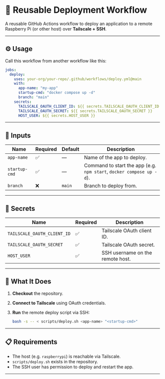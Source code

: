 # 🚀 Reusable Deployment Workflow

A reusable GitHub Actions workflow to deploy an application to a remote Raspberry Pi (or other host) over **Tailscale + SSH**.

---

## ⚙️ Usage

Call this workflow from another workflow like this:

```yaml
jobs:
  deploy:
    uses: your-org/your-repo/.github/workflows/deploy.yml@main
    with:
      app-name: "my-app"
      startup-cmd: "docker compose up -d"
      branch: "main"
    secrets:
      TAILSCALE_OAUTH_CLIENT_ID: ${{ secrets.TAILSCALE_OAUTH_CLIENT_ID }}
      TAILSCALE_OAUTH_SECRET: ${{ secrets.TAILSCALE_OAUTH_SECRET }}
      HOST_USER: ${{ secrets.HOST_USER }}
```

---

## 🔧 Inputs

| Name          | Required | Default | Description                                                          |
| ------------- | -------- | ------- | -------------------------------------------------------------------- |
| `app-name`    | ✅        | —       | Name of the app to deploy.                                           |
| `startup-cmd` | ✅        | —       | Command to start the app (e.g. `npm start`, `docker compose up -d`). |
| `branch`      | ❌        | `main`  | Branch to deploy from.                                               |

---

## 🔐 Secrets

| Name                        | Required | Description                      |
| --------------------------- | -------- | -------------------------------- |
| `TAILSCALE_OAUTH_CLIENT_ID` | ✅        | Tailscale OAuth client ID.       |
| `TAILSCALE_OAUTH_SECRET`    | ✅        | Tailscale OAuth secret.          |
| `HOST_USER`                 | ✅        | SSH username on the remote host. |

---

## 🧱 What It Does

1. **Checkout** the repository.
2. **Connect to Tailscale** using OAuth credentials.
3. **Run** the remote deploy script via SSH:

   ```bash
   bash -s -- < scripts/deploy.sh <app-name> "<startup-cmd>"
   ```

---

## 📋 Requirements

* The host (e.g. `raspberrypi`) is reachable via Tailscale.
* `scripts/deploy.sh` exists in the repository.
* The SSH user has permission to deploy and restart the app.

---
